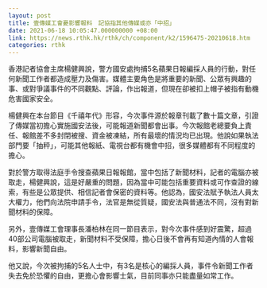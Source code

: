 ```yaml
---
layout: post
title: 壹傳媒工會憂影響報料　記協指其他傳媒或亦「中招」
date: 2021-06-18 10:05:47.000000000 +08:00
link: https://news.rthk.hk/rthk/ch/component/k2/1596475-20210618.htm
categories: rthk
---
```


香港記者協會主席楊健興說，警方國安處拘捕5名蘋果日報編採人員的行動，對任何新聞工作者都造成壓力及傷害。媒體主要角色是將重要的新聞、公眾有興趣的事、或對爭議事件的不同觀點、評論，作出報道，但現在卻被扣上帽子被指有動機危害國家安全。

楊健興在本台節目《千禧年代》形容，今次事件源於報章刊載了數十篇文章，引證了傳媒當初擔心實施國安法後，可能報道新聞都會出事。今次報館老總要負上責任、報館差不多封閉被搜、資金被凍結，所有最壞的情況均已出現。他說如果執法部門要「抽秤」，可能其他報紙、電視台都有機會中招，很多媒體都有不同程度的擔心。

對於警方取得法庭手令搜查蘋果日報報館，當中包括了新聞材料，記者的電腦亦被取走，楊健興說，這是好嚴重的問題，因為當中可能包括重要資料或可作查證的線索，有些是公眾提供、相信記者會保密的資料等。他認為，國安法賦予執法人員太大權力，他們向法院申請手令，法官是無從質疑，國安法與普通法不同，沒有對新聞材料的保障。 　

另外，壹傳媒工會理事長潘柏林在同一節目表示，對今次事件感到好震驚，超過40部公司電腦被取走，新聞材料不受保障，擔心日後不會再有知道內情的人會報料，影響新聞自由。

他又說，今次被拘捕的5名人士中，有3名是核心的編採人員，事件令新聞工作者失去免於恐懼的自由，更擔心會影響士氣，目前同事亦只能盡量如常工作。
